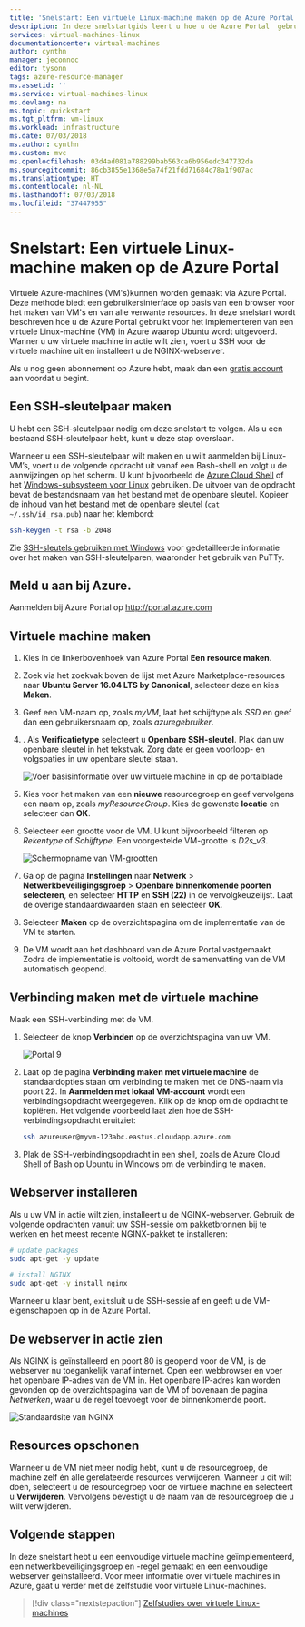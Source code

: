 ```yaml
---
title: 'Snelstart: Een virtuele Linux-machine maken op de Azure Portal | Microsoft Docs'
description: In deze snelstartgids leert u hoe u de Azure Portal  gebruikt om een virtuele Linux-machine te maken
services: virtual-machines-linux
documentationcenter: virtual-machines
author: cynthn
manager: jeconnoc
editor: tysonn
tags: azure-resource-manager
ms.assetid: ''
ms.service: virtual-machines-linux
ms.devlang: na
ms.topic: quickstart
ms.tgt_pltfrm: vm-linux
ms.workload: infrastructure
ms.date: 07/03/2018
ms.author: cynthn
ms.custom: mvc
ms.openlocfilehash: 03d4ad081a788299bab563ca6b956edc347732da
ms.sourcegitcommit: 86cb3855e1368e5a74f21fdd71684c78a1f907ac
ms.translationtype: HT
ms.contentlocale: nl-NL
ms.lasthandoff: 07/03/2018
ms.locfileid: "37447955"
---
```

# <a name="quickstart-create-a-linux-virtual-machine-in-the-azure-portal"></a>Snelstart: Een virtuele Linux-machine maken op de Azure Portal

Virtuele Azure-machines (VM's)kunnen worden gemaakt via Azure Portal. Deze methode biedt een gebruikersinterface op basis van een browser voor het maken van VM's en van alle verwante resources. In deze snelstart wordt beschreven hoe u de Azure Portal gebruikt voor het implementeren van een virtuele Linux-machine (VM) in Azure waarop Ubuntu wordt uitgevoerd. Wanner u uw virtuele machine in actie wilt zien, voert u SSH voor de virtuele machine uit en installeert u de NGINX-webserver.

Als u nog geen abonnement op Azure hebt, maak dan een [gratis account](https://azure.microsoft.com/free/?WT.mc_id=A261C142F) aan voordat u begint.

## <a name="create-ssh-key-pair"></a>Een SSH-sleutelpaar maken

U hebt een SSH-sleutelpaar nodig om deze snelstart te volgen. Als u een bestaand SSH-sleutelpaar hebt, kunt u deze stap overslaan.

Wanneer u een SSH-sleutelpaar wilt maken en u wilt aanmelden bij Linux-VM’s, voert u de volgende opdracht uit vanaf een Bash-shell en volgt u de aanwijzingen op het scherm. U kunt bijvoorbeeld de [Azure Cloud Shell](../../cloud-shell/overview.md) of het [Windows-subsysteem voor Linux](/windows/wsl/install-win10) gebruiken. De uitvoer van de opdracht bevat de bestandsnaam van het bestand met de openbare sleutel. Kopieer de inhoud van het bestand met de openbare sleutel (`cat ~/.ssh/id_rsa.pub`) naar het klembord:

```bash
ssh-keygen -t rsa -b 2048
```

Zie [SSH-sleutels gebruiken met Windows](ssh-from-windows.md) voor gedetailleerde informatie over het maken van SSH-sleutelparen, waaronder het gebruik van PuTTy.

## <a name="log-in-to-azure"></a>Meld u aan bij Azure.

Aanmelden bij Azure Portal op http://portal.azure.com

## <a name="create-virtual-machine"></a>Virtuele machine maken

1. Kies in de linkerbovenhoek van Azure Portal **Een resource maken**.

2. Zoek via het zoekvak boven de lijst met Azure Marketplace-resources naar **Ubuntu Server 16.04 LTS by Canonical**, selecteer deze en kies **Maken**.

3. Geef een VM-naam op, zoals *myVM*, laat het schijftype als *SSD* en geef dan een gebruikersnaam op, zoals *azuregebruiker*.

4. . Als **Verificatietype** selecteert u **Openbare SSH-sleutel**. Plak dan uw openbare sleutel in het tekstvak. Zorg date er geen voorloop- en volgspaties in uw openbare sleutel staan.

    ![Voer basisinformatie over uw virtuele machine in op de portalblade](./media/quick-create-portal/create-vm-portal-basic-blade.png)

5. Kies voor het maken van een **nieuwe** resourcegroep en geef vervolgens een naam op, zoals *myResourceGroup*. Kies de gewenste **locatie** en selecteer dan **OK**.

4. Selecteer een grootte voor de VM. U kunt bijvoorbeeld filteren op *Rekentype* of *Schijftype*. Een voorgestelde VM-grootte is *D2s_v3*.

    ![Schermopname van VM-grootten](./media/quick-create-portal/create-linux-vm-portal-sizes.png)

5. Ga op de pagina **Instellingen** naar **Netwerk** > **Netwerkbeveiligingsgroep** > **Openbare binnenkomende poorten selecteren**, en selecteer **HTTP** en **SSH (22)** in de vervolgkeuzelijst. Laat de overige standaardwaarden staan en selecteer **OK**.

6. Selecteer **Maken** op de overzichtspagina om de implementatie van de VM te starten.

7. De VM wordt aan het dashboard van de Azure Portal vastgemaakt. Zodra de implementatie is voltooid, wordt de samenvatting van de VM automatisch geopend.

## <a name="connect-to-virtual-machine"></a>Verbinding maken met de virtuele machine

Maak een SSH-verbinding met de VM.

1. Selecteer de knop **Verbinden** op de overzichtspagina van uw VM. 

    ![Portal 9](./media/quick-create-portal/portal-quick-start-9.png)

2. Laat op de pagina **Verbinding maken met virtuele machine** de standaardopties staan om verbinding te maken met de DNS-naam via poort 22. In **Aanmelden met lokaal VM-account** wordt een verbindingsopdracht weergegeven. Klik op de knop om de opdracht te kopiëren. Het volgende voorbeeld laat zien hoe de SSH-verbindingsopdracht eruitziet:

    ```bash
    ssh azureuser@myvm-123abc.eastus.cloudapp.azure.com
    ```

3. Plak de SSH-verbindingsopdracht in een shell, zoals de Azure Cloud Shell of Bash op Ubuntu in Windows om de verbinding te maken. 

## <a name="install-web-server"></a>Webserver installeren

Als u uw VM in actie wilt zien, installeert u de NGINX-webserver. Gebruik de volgende opdrachten vanuit uw SSH-sessie om pakketbronnen bij te werken en het meest recente NGINX-pakket te installeren:

```bash
# update packages
sudo apt-get -y update

# install NGINX
sudo apt-get -y install nginx
```

Wanneer u klaar bent, `exit`sluit u de SSH-sessie af en geeft u de VM-eigenschappen op in de Azure Portal.


## <a name="view-the-web-server-in-action"></a>De webserver in actie zien

Als NGINX is geïnstalleerd en poort 80 is geopend voor de VM, is de webserver nu toegankelijk vanaf internet. Open een webbrowser en voer het openbare IP-adres van de VM in. Het openbare IP-adres kan worden gevonden op de overzichtspagina van de VM of bovenaan de pagina *Netwerken*, waar u de regel toevoegt voor de binnenkomende poort.

![Standaardsite van NGINX](./media/quick-create-cli/nginx.png)

## <a name="clean-up-resources"></a>Resources opschonen

Wanneer u de VM niet meer nodig hebt, kunt u de resourcegroep, de machine zelf én alle gerelateerde resources verwijderen. Wanneer u dit wilt doen, selecteert u de resourcegroep voor de virtuele machine en selecteert u **Verwijderen**. Vervolgens bevestigt u de naam van de resourcegroep die u wilt verwijderen.

## <a name="next-steps"></a>Volgende stappen

In deze snelstart hebt u een eenvoudige virtuele machine geïmplementeerd, een netwerkbeveiligingsgroep en -regel gemaakt en een eenvoudige webserver geïnstalleerd. Voor meer informatie over virtuele machines in Azure, gaat u verder met de zelfstudie voor virtuele Linux-machines.

> [!div class="nextstepaction"]
> [Zelfstudies over virtuele Linux-machines](./tutorial-manage-vm.md)
